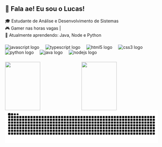 <h2 align="left">👋 Fala ae! Eu sou o Lucas!</h2>

🎓 Estudante de Análise e Desenvolvimento de Sistemas  
🎮 Gamer nas horas vagas | <br>
🌱 Atualmente aprendendo: Java, Node e Python

###

<div align="left">
  <img src="https://cdn.jsdelivr.net/gh/devicons/devicon/icons/javascript/javascript-original.svg" height="30" alt="javascript logo"  />
  <img width="12" />
  <img src="https://cdn.jsdelivr.net/gh/devicons/devicon/icons/typescript/typescript-original.svg" height="30" alt="typescript logo"  />
  <img width="12" />
  <img src="https://cdn.jsdelivr.net/gh/devicons/devicon/icons/html5/html5-original.svg" height="30" alt="html5 logo"  />
  <img width="12" />
  <img src="https://cdn.jsdelivr.net/gh/devicons/devicon/icons/css3/css3-original.svg" height="30" alt="css3 logo"  />
  <img width="12" />
  <img src="https://cdn.jsdelivr.net/gh/devicons/devicon/icons/python/python-original.svg" height="30" alt="python logo"  />
  <img width="12" />
  <img src="https://cdn.jsdelivr.net/gh/devicons/devicon/icons/java/java-original.svg" height="30" alt="java logo"  />
  <img width="12" />
  <img src="https://cdn.jsdelivr.net/gh/devicons/devicon/icons/nodejs/nodejs-original.svg" height="30" alt="nodejs logo"  />
</div>

###

<div style="display: flex; gap: 10px; flex-wrap: wrap; align-items: flex-start;">
  <img 
    height="160em"
    width="48%" 
    src="https://github-readme-stats.vercel.app/api?username=llLucasPrado&show_icons=true&theme=tokyonight&include_all_commits=true&locale=pt-br" 
  />
  <img 
    height="160em"
    width="48%" 
    src="https://github-readme-stats-sigma-five.vercel.app/api/top-langs/?username=llLucasPrado&layout=compact&langs_count=6&theme=tokyonight&custom_title=Linguagens%20mais%20usadas" 
  />
</div>

<picture align="center">
  <source media="(prefers-color-scheme: dark)" srcset="https://raw.githubusercontent.com/llLucasprado/llLucasprado/output/github-contribution-grid-snake-dark.svg">
  <source media="(prefers-color-scheme: light)" srcset="https://raw.githubusercontent.com/llLucasprado/llLucasprado/output/github-contribution-grid-snake-dark.svg">
  <img align="center" alt="github contribution grid snake animation" src="https://raw.githubusercontent.com/llLucasPrado/llLucasPrado/output/github-contribution-grid-snake.svg">
</picture>
